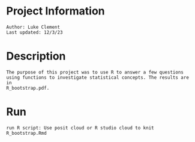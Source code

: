 # Project Information 
    Author: Luke Clement
    Last updated: 12/3/23

# Description
    The purpose of this project was to use R to answer a few questions using functions to investigate statistical concepts. The results are in
    R_bootstrap.pdf.

# Run
    run R script: Use posit cloud or R studio cloud to knit R_bootstrap.Rmd